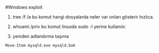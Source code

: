 #Windows exploit
1. tree /f /a
bu komut hangi dosyalarda neler var onları gösterir hızlıca.

2. whoami /priv 
bu komut linuxda sudo -l yerine kullanılır.

3. yeniden adlandırma taşıma
```bash
Move-Item mysqld.exe mysqld.bak
```

